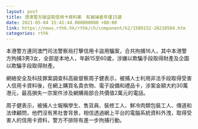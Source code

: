 ```yaml
---
layout: post
title: 港澳警方破盜取信用卡資料案　有被捕者年僅15歲
date: 2021-05-04 15:41:44.000000000 +08:00
link: https://news.rthk.hk/rthk/ch/component/k2/1589152-20210504.htm
categories: rthk
---
```


本港警方連同澳門司法警察局打擊信用卡盜用騙案，合共拘捕16人，其中本港警方拘捕3男3女，全部是本地人，年齡15至60歲，涉嫌以欺騙手段取得財產及企圖以欺騙手段取得財產。

網絡安全及科技罪案調查科高級督察周子健表示，被捕人士利用非法手段取得受害人信用卡資料後，在網上購買名貴衣物、電子設備和禮品卡，涉案金額大約30萬港元，最高損失一宗案件涉及網購兩部合共價值2萬元的電話。

周子健表示，被捕人士報稱學生、售貨員、裝修工人、鮮冷肉類包裝工人、傳道和法律顧問，他們沒有黑社會背景，相信透過網上平台的電腦系統資料外洩，取得受害人的信用卡資料，警方不排除有進一步拘捕行動。
